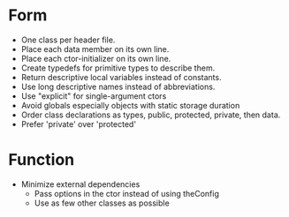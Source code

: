 # Form

- One class per header file.
- Place each data member on its own line.
- Place each ctor-initializer on its own line.
- Create typedefs for primitive types to describe them.
- Return descriptive local variables instead of constants.
- Use long descriptive names instead of abbreviations.
- Use "explicit" for single-argument ctors
- Avoid globals especially objects with static storage duration
- Order class declarations as types, public, protected, private, then data.
- Prefer 'private' over 'protected'

# Function

- Minimize external dependencies
  * Pass options in the ctor instead of using theConfig
  * Use as few other classes as possible
